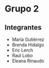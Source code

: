# Grupo 2

## Integrantes 

- María Gutiérrez
- Brenda Hidalgo
- Eric Lerch
- Raúl Lobo
- Eleana Rinaudo
